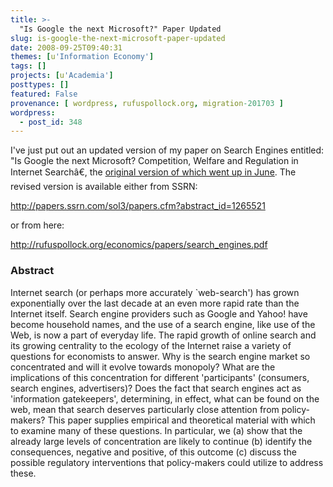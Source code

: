 ```yaml
---
title: >-
  "Is Google the next Microsoft?" Paper Updated
slug: is-google-the-next-microsoft-paper-updated
date: 2008-09-25T09:40:31
themes: [u'Information Economy']
tags: []
projects: [u'Academia']
posttypes: []
featured: False
provenance: [ wordpress, rufuspollock.org, migration-201703 ]
wordpress:
  - post_id: 348
---
```


I've just put out an updated version of my paper on Search Engines entitled: "Is Google the next Microsoft? Competition, Welfare and Regulation in Internet Searchâ€, the [original version of which went up in June](http://www.rufuspollock.org/2008/06/02/new-paper-is-google-the-next-microsoft-competition-welfare-and-regulation-in-internet-search/). The revised version is available either from SSRN:

<http://papers.ssrn.com/sol3/papers.cfm?abstract_id=1265521>

or from here:

<http://rufuspollock.org/economics/papers/search_engines.pdf>

### Abstract

Internet search (or perhaps more accurately `web-search') has grown exponentially over the last decade at an even more rapid rate than the Internet itself. Search engine providers such as Google and Yahoo! have become household names, and the use of a search engine, like use of the Web, is now a part of everyday life. The rapid growth of online search and its growing centrality to the ecology of the Internet raise a variety of questions for economists to answer. Why is the search engine market so concentrated and will it evolve towards monopoly? What are the implications of this concentration for different 'participants' (consumers, search engines, advertisers)? Does the fact that search engines act as 'information gatekeepers', determining, in effect, what can be found on the web, mean that search deserves particularly close attention from policy-makers? This paper supplies empirical and theoretical material with which to examine many of these questions. In particular, we (a) show that the already large levels of concentration are likely to continue (b) identify the consequences, negative and positive, of this outcome (c) discuss the possible regulatory interventions that policy-makers could utilize to address these.




